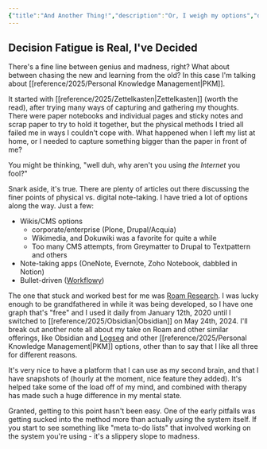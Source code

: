 ```yaml
---
{"title":"And Another Thing!","description":"Or, I weigh my options","date":"2022-02-27","tags":["perspective","alternatives","writing","note-taking","platform"],"dg-publish":true,"created":"2022-02-27T11:38:42","updated":"2025-08-09T22:39:44-04:00","permalink":"/notes/2022/and-another-thing/","dgPassFrontmatter":true}
---
```



## Decision Fatigue is Real, I've Decided

There's a fine line between genius and madness, right? What about between chasing the new and learning from the old? In this case I'm talking about [[reference/2025/Personal Knowledge Management\|PKM]].

It started with [[reference/2025/Zettelkasten\|Zettelkasten]] (worth the read), after trying many ways of capturing and gathering my thoughts. There were paper notebooks and individual pages and sticky notes and scrap paper to try to hold it together, but the physical methods I tried all failed me in ways I couldn't cope with. What happened when I left my list at home, or I needed to capture something bigger than the paper in front of me?

You might be thinking, "well duh, why aren't you using _the Internet_ you fool?"

Snark aside, it's true. There are plenty of articles out there discussing the finer points of physical vs. digital note-taking. I have tried a lot of options along the way. Just a few:

- Wikis/CMS options
  - corporate/enterprise (Plone, Drupal/Acquia)
  - Wikimedia, and Dokuwiki was a favorite for quite a while
  - Too many CMS attempts, from Greymatter to Drupal to Textpattern and others
- Note-taking apps (OneNote, Evernote, Zoho Notebook, dabbled in Notion)
- Bullet-driven ([Workflowy](https://workflowy.com/))

The one that stuck and worked best for me was [Roam Research](https://roamresearch.com/). I was lucky enough to be grandfathered in while it was being developed, so I have one graph that's "free" and I used it daily from January 12th, 2020 until I switched to [[reference/2025/Obsidian\|Obsidian]] on May 24th, 2024. I'll break out another note all about my take on Roam and other similar offerings, like Obsidian and [Logseq](https://logseq.com/) and other [[reference/2025/Personal Knowledge Management\|PKM]] options, other than to say that I like all three for different reasons.

It's very nice to have a platform that I can use as my second brain, and that I have snapshots of (hourly at the moment, nice feature they added). It's helped take some of the load off of my mind, and combined with therapy has made such a huge difference in my mental state.

Granted, getting to this point hasn't been easy. One of the early pitfalls was getting sucked into the method more than actually _using_ the system itself. If you start to see something like "meta to-do lists" that involved working on the system you're using - it's a slippery slope to madness.
